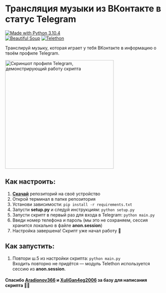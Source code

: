 # Трансляция музыки из ВКонтакте в статус Telegram
[![Made with Python 3.10.4](https://img.shields.io/badge/Made_with-Python_3.10.4-%23336E9E)][1]<br/>
[![Beautiful Soup](https://img.shields.io/badge/Beautiful_Soup-%231C4E63)][2]   [![Telethon](https://img.shields.io/badge/Telethon-%23FFD750)][3]

Транслируй музыку, которая играет у тебя ВКонтакте в информацию о твоём профиле Telegram.

<img src="https://user-images.githubusercontent.com/22418658/172883534-9dc82cc4-7f69-4741-bf00-1e156309a1bc.png" alt="Скриншот профиля Telegram, демонстрирующий работу скрипта" height="350">

## Как настроить:
1. **[Скачай][4]** репозиторий на своё устройство
2. Открой терминал в папке репозитория
3. Установи зависимости: `pip install -r requirements.txt`
4. Запусти **setup.py** и следуй инструкциям: `python setup.py`
5. Запусти скрипт в первый раз для входа в Telegram: `python main.py`
6. Введи номер телефона и пароль (мы это не сохраняем, сессия хранится локально в файле **anon.session**)
7. Настройка завершена! Скрипт уже начал работу 🚀

## Как запустить:
1. Повтори ш.5 из настройки скрипта: `python main.py`<br/>
Входить повторно не придётся — модуль Telethon используется сессию из **anon.session**.

#### Спасибо [Aradionov366][5] и [XuliGan4eg2006][6] за базу для написания скрипта ✊🏻

[1]: https://python.org
[2]: https://www.crummy.com/software/BeautifulSoup/
[3]: https://github.com/LonamiWebs/Telethon
[4]: https://github.com/PaveTranquil/vk-tg-music-streamer/archive/refs/heads/main.zip
[5]: https://github.com/Aradionov366
[6]: https://github.com/XuliGan4eg2006
